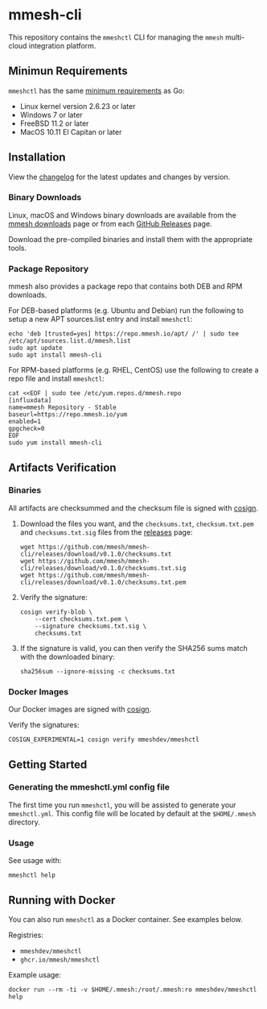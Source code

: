# mmesh-cli

This repository contains the `mmeshctl` CLI for managing the `mmesh` multi-cloud integration platform.

## Minimun Requirements

`mmeshctl` has the same [minimum requirements][] as Go:

- Linux kernel version 2.6.23 or later
- Windows 7 or later
- FreeBSD 11.2 or later
- MacOS 10.11 El Capitan or later

[minimum requirements]: https://github.com/golang/go/wiki/MinimumRequirements#minimum-requirements

## Installation

View the [changelog](/CHANGELOG.md) for the latest updates and changes by version.

### Binary Downloads

Linux, macOS and Windows binary downloads are available from the [mmesh downloads](https://mmesh.io/downloads)
page or from each [GitHub Releases](https://github.com/mmesh/mmesh-cli/releases) page.

Download the pre-compiled binaries and install them with the appropriate tools.

### Package Repository

mmesh also provides a package repo that contains both DEB and RPM downloads.

For DEB-based platforms (e.g. Ubuntu and Debian) run the following to setup a new APT sources.list entry and install `mmeshctl`:

```shell
echo 'deb [trusted=yes] https://repo.mmesh.io/apt/ /' | sudo tee /etc/apt/sources.list.d/mmesh.list
sudo apt update
sudo apt install mmesh-cli
```

For RPM-based platforms (e.g. RHEL, CentOS) use the following to create a repo file and install `mmeshctl`:

```shell
cat <<EOF | sudo tee /etc/yum.repos.d/mmesh.repo
[influxdata]
name=mmesh Repository - Stable
baseurl=https://repo.mmesh.io/yum
enabled=1
gpgcheck=0
EOF
sudo yum install mmesh-cli
```

## Artifacts Verification

### Binaries

All artifacts are checksummed and the checksum file is signed with [cosign](https://github.com/sigstore/cosign).

1. Download the files you want, and the `checksums.txt`, `checksum.txt.pem` and `checksums.txt.sig` files from the [releases](https://github.com/mmesh/mmesh-cli/releases) page:

    ```shell
    wget https://github.com/mmesh/mmesh-cli/releases/download/v0.1.0/checksums.txt
    wget https://github.com/mmesh/mmesh-cli/releases/download/v0.1.0/checksums.txt.sig
    wget https://github.com/mmesh/mmesh-cli/releases/download/v0.1.0/checksums.txt.pem
    ```

2. Verify the signature:

    ```shell
    cosign verify-blob \
        --cert checksums.txt.pem \
        --signature checksums.txt.sig \
        checksums.txt
    ```

3. If the signature is valid, you can then verify the SHA256 sums match with the downloaded binary:

    ```shell
    sha256sum --ignore-missing -c checksums.txt
    ```

### Docker Images

Our Docker images are signed with [cosign](https://github.com/sigstore/cosign).

Verify the signatures:

```shell
COSIGN_EXPERIMENTAL=1 cosign verify mmeshdev/mmeshctl
```

## Getting Started

### Generating the mmeshctl.yml config file

The first time you run `mmeshctl`, you will be assisted to generate your `mmeshctl.yml`. This config file will be located by default at the `$HOME/.mmesh` directory.

### Usage

See usage with:

```shell
mmeshctl help
```

## Running with Docker

You can also run `mmeshctl` as a Docker container. See examples below.

Registries:

- `mmeshdev/mmeshctl`
- `ghcr.io/mmesh/mmeshctl`

Example usage:

```shell
docker run --rm -ti -v $HOME/.mmesh:/root/.mmesh:ro mmeshdev/mmeshctl help
```

